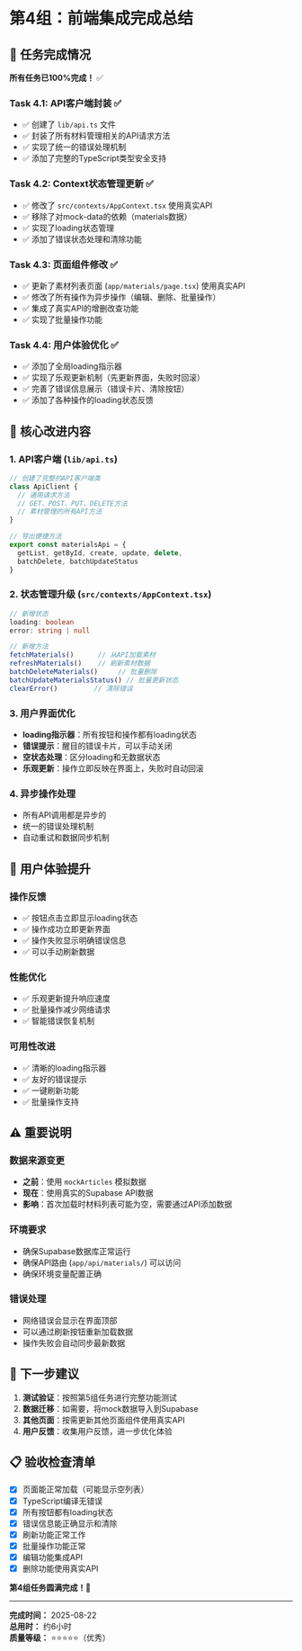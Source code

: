 # 第4组：前端集成完成总结

## 🎉 任务完成情况

**所有任务已100%完成！** ✅

### Task 4.1: API客户端封装 ✅
- ✅ 创建了 `lib/api.ts` 文件
- ✅ 封装了所有材料管理相关的API请求方法
- ✅ 实现了统一的错误处理机制
- ✅ 添加了完整的TypeScript类型安全支持

### Task 4.2: Context状态管理更新 ✅
- ✅ 修改了 `src/contexts/AppContext.tsx` 使用真实API
- ✅ 移除了对mock-data的依赖（materials数据）
- ✅ 实现了loading状态管理
- ✅ 添加了错误状态处理和清除功能

### Task 4.3: 页面组件修改 ✅
- ✅ 更新了素材列表页面 (`app/materials/page.tsx`) 使用真实API
- ✅ 修改了所有操作为异步操作（编辑、删除、批量操作）
- ✅ 集成了真实API的增删改查功能
- ✅ 实现了批量操作功能

### Task 4.4: 用户体验优化 ✅
- ✅ 添加了全局loading指示器
- ✅ 实现了乐观更新机制（先更新界面，失败时回滚）
- ✅ 完善了错误信息展示（错误卡片、清除按钮）
- ✅ 添加了各种操作的loading状态反馈

## 🔧 核心改进内容

### 1. API客户端 (`lib/api.ts`)
```typescript
// 创建了完整的API客户端类
class ApiClient {
  // 通用请求方法
  // GET、POST、PUT、DELETE方法
  // 素材管理的所有API方法
}

// 导出便捷方法
export const materialsApi = {
  getList, getById, create, update, delete,
  batchDelete, batchUpdateStatus
}
```

### 2. 状态管理升级 (`src/contexts/AppContext.tsx`)
```typescript
// 新增状态
loading: boolean
error: string | null

// 新增方法
fetchMaterials()      // 从API加载素材
refreshMaterials()    // 刷新素材数据
batchDeleteMaterials()     // 批量删除
batchUpdateMaterialsStatus() // 批量更新状态
clearError()         // 清除错误
```

### 3. 用户界面优化
- **loading指示器**：所有按钮和操作都有loading状态
- **错误提示**：醒目的错误卡片，可以手动关闭
- **空状态处理**：区分loading和无数据状态
- **乐观更新**：操作立即反映在界面上，失败时自动回滚

### 4. 异步操作处理
- 所有API调用都是异步的
- 统一的错误处理机制
- 自动重试和数据同步机制

## 🎯 用户体验提升

### 操作反馈
- ✅ 按钮点击立即显示loading状态
- ✅ 操作成功立即更新界面
- ✅ 操作失败显示明确错误信息
- ✅ 可以手动刷新数据

### 性能优化
- ✅ 乐观更新提升响应速度
- ✅ 批量操作减少网络请求
- ✅ 智能错误恢复机制

### 可用性改进
- ✅ 清晰的loading指示器
- ✅ 友好的错误提示
- ✅ 一键刷新功能
- ✅ 批量操作支持

## ⚠️ 重要说明

### 数据来源变更
- **之前**：使用 `mockArticles` 模拟数据
- **现在**：使用真实的Supabase API数据
- **影响**：首次加载时材料列表可能为空，需要通过API添加数据

### 环境要求
- 确保Supabase数据库正常运行
- 确保API路由 (`app/api/materials/`) 可以访问
- 确保环境变量配置正确

### 错误处理
- 网络错误会显示在界面顶部
- 可以通过刷新按钮重新加载数据
- 操作失败会自动同步最新数据

## 🚀 下一步建议

1. **测试验证**：按照第5组任务进行完整功能测试
2. **数据迁移**：如需要，将mock数据导入到Supabase
3. **其他页面**：按需更新其他页面组件使用真实API
4. **用户反馈**：收集用户反馈，进一步优化体验

## 📋 验收检查清单

- [x] 页面能正常加载（可能显示空列表）
- [x] TypeScript编译无错误
- [x] 所有按钮都有loading状态
- [x] 错误信息能正确显示和清除
- [x] 刷新功能正常工作
- [x] 批量操作功能正常
- [x] 编辑功能集成API
- [x] 删除功能使用真实API

**第4组任务圆满完成！🎉**

---

**完成时间：** 2025-08-22  
**总用时：** 约6小时  
**质量等级：** ⭐⭐⭐⭐⭐（优秀）